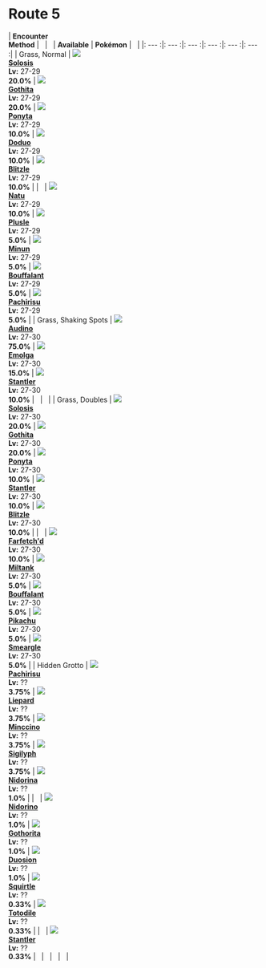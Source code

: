 # Route 5

| __Encounter<br>Method__ | &nbsp; | &nbsp; | __Available__ | __Pokémon__ | &nbsp; |
|: --- :|: --- :|: --- :|: --- :|: --- :|: --- :|
| Grass, Normal | ![][577] <br> __[Solosis]__ <br> __Lv:__ 27-29 <br> __20.0%__ | ![][574] <br> __[Gothita]__ <br> __Lv:__ 27-29 <br> __20.0%__ | ![][77] <br> __[Ponyta]__ <br> __Lv:__ 27-29 <br> __10.0%__ | ![][84] <br> __[Doduo]__ <br> __Lv:__ 27-29 <br> __10.0%__ | ![][522] <br> __[Blitzle]__ <br> __Lv:__ 27-29 <br> __10.0%__ |
| &nbsp; | ![][177] <br> __[Natu]__ <br> __Lv:__ 27-29 <br> __10.0%__ | ![][311] <br> __[Plusle]__ <br> __Lv:__ 27-29 <br> __5.0%__ | ![][312] <br> __[Minun]__ <br> __Lv:__ 27-29 <br> __5.0%__ | ![][626] <br> __[Bouffalant]__ <br> __Lv:__ 27-29 <br> __5.0%__ | ![][417] <br> __[Pachirisu]__ <br> __Lv:__ 27-29 <br> __5.0%__ |
| Grass, Shaking Spots | ![][531] <br> __[Audino]__ <br> __Lv:__ 27-30 <br> __75.0%__ | ![][587] <br> __[Emolga]__ <br> __Lv:__ 27-30 <br> __15.0%__ | ![][234] <br> __[Stantler]__ <br> __Lv:__ 27-30 <br> __10.0%__ | &nbsp; | &nbsp; |
| Grass, Doubles | ![][577] <br> __[Solosis]__ <br> __Lv:__ 27-30 <br> __20.0%__ | ![][574] <br> __[Gothita]__ <br> __Lv:__ 27-30 <br> __20.0%__ | ![][77] <br> __[Ponyta]__ <br> __Lv:__ 27-30 <br> __10.0%__ | ![][234] <br> __[Stantler]__ <br> __Lv:__ 27-30 <br> __10.0%__ | ![][522] <br> __[Blitzle]__ <br> __Lv:__ 27-30 <br> __10.0%__ |
| &nbsp; | ![][83] <br> __[Farfetch'd]__ <br> __Lv:__ 27-30 <br> __10.0%__ | ![][241] <br> __[Miltank]__ <br> __Lv:__ 27-30 <br> __5.0%__ | ![][626] <br> __[Bouffalant]__ <br> __Lv:__ 27-30 <br> __5.0%__ | ![][25] <br> __[Pikachu]__ <br> __Lv:__ 27-30 <br> __5.0%__ | ![][235] <br> __[Smeargle]__ <br> __Lv:__ 27-30 <br> __5.0%__ |
| Hidden Grotto | ![][417] <br> __[Pachirisu]__ <br> __Lv:__ ?? <br> __3.75%__ | ![][510] <br> __[Liepard]__ <br> __Lv:__ ?? <br> __3.75%__ | ![][572] <br> __[Minccino]__ <br> __Lv:__ ?? <br> __3.75%__ | ![][561] <br> __[Sigilyph]__ <br> __Lv:__ ?? <br> __3.75%__ | ![][30] <br> __[Nidorina]__ <br> __Lv:__ ?? <br> __1.0%__ |
| &nbsp; | ![][33] <br> __[Nidorino]__ <br> __Lv:__ ?? <br> __1.0%__ | ![][575] <br> __[Gothorita]__ <br> __Lv:__ ?? <br> __1.0%__ | ![][578] <br> __[Duosion]__ <br> __Lv:__ ?? <br> __1.0%__ | ![][7] <br> __[Squirtle]__ <br> __Lv:__ ?? <br> __0.33%__ | ![][158] <br> __[Totodile]__ <br> __Lv:__ ?? <br> __0.33%__ |
| &nbsp; | ![][234] <br> __[Stantler]__ <br> __Lv:__ ?? <br> __0.33%__ | &nbsp; | &nbsp; | &nbsp; | &nbsp; |


[577]: ../img/animated/577.gif
[Solosis]: ../pokemons/577/
[574]: ../img/animated/574.gif
[Gothita]: ../pokemons/574/
[77]: ../img/animated/77.gif
[Ponyta]: ../pokemons/077/
[84]: ../img/animated/84.gif
[Doduo]: ../pokemons/084/
[522]: ../img/animated/522.gif
[Blitzle]: ../pokemons/522/
[177]: ../img/animated/177.gif
[Natu]: ../pokemons/177/
[311]: ../img/animated/311.gif
[Plusle]: ../pokemons/311/
[312]: ../img/animated/312.gif
[Minun]: ../pokemons/312/
[626]: ../img/animated/626.gif
[Bouffalant]: ../pokemons/626/
[417]: ../img/animated/417.gif
[Pachirisu]: ../pokemons/417/
[531]: ../img/animated/531.gif
[Audino]: ../pokemons/531/
[587]: ../img/animated/587.gif
[Emolga]: ../pokemons/587/
[234]: ../img/animated/234.gif
[Stantler]: ../pokemons/234/
[83]: ../img/animated/83.gif
[Farfetch'd]: ../pokemons/083/
[241]: ../img/animated/241.gif
[Miltank]: ../pokemons/241/
[25]: ../img/animated/25.gif
[Pikachu]: ../pokemons/025/
[235]: ../img/animated/235.gif
[Smeargle]: ../pokemons/235/
[510]: ../img/animated/510.gif
[Liepard]: ../pokemons/510/
[572]: ../img/animated/572.gif
[Minccino]: ../pokemons/572/
[561]: ../img/animated/561.gif
[Sigilyph]: ../pokemons/561/
[30]: ../img/animated/30.gif
[Nidorina]: ../pokemons/030/
[33]: ../img/animated/33.gif
[Nidorino]: ../pokemons/033/
[575]: ../img/animated/575.gif
[Gothorita]: ../pokemons/575/
[578]: ../img/animated/578.gif
[Duosion]: ../pokemons/578/
[7]: ../img/animated/7.gif
[Squirtle]: ../pokemons/007/
[158]: ../img/animated/158.gif
[Totodile]: ../pokemons/158/